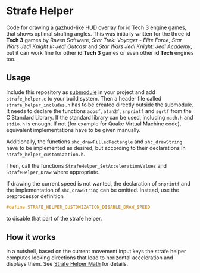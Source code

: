 # Strafe Helper

Code for drawing a [gazhud](https://www.q3df.org/wiki?p=133)-like HUD overlay
for id Tech 3 engine games, that shows optimal strafing angles. This was
initially written for the three **id Tech 3** games by Raven Software,
*Star Trek: Voyager - Elite Force*, *Star Wars Jedi Knight II: Jedi Outcast* and
*Star Wars Jedi Knight: Jedi Academy*, but it can work fine for other
**id Tech 3** games or even other **id Tech** engines too.

## Usage

Include this repository as
[submodule](https://git-scm.com/book/en/v2/Git-Tools-Submodules) in your project
and add `strafe_helper.c` to your build system. Then a header file called
`strafe_helper_includes.h` has to be created directly outside the submodule.
It needs to declare the functions `acosf`, `atan2f`, `snprintf` and `sqrtf` from the C Standard Library.
If the standard library can be used,
including `math.h` and `stdio.h` is enough. If not (for example for Quake
Virtual Machine code), equivalent implementations have to be given manually.

Additionally, the functions `shc_drawFilledRectangle` and `shc_drawString` have
to be implemented as desired, but according to their declarations in
`strafe_helper_customization.h`.

Then, call the functions `StrafeHelper_SetAccelerationValues` and
`StrafeHelper_Draw` where appropriate.

If drawing the current speed is not wanted, the declaration of `snprintf` and
the implementation of `shc_drawString` can be omitted. Instead, use the
preprocessor definition

```c
#define STRAFE_HELPER_CUSTOMIZATION_DISABLE_DRAW_SPEED
```

to disable that part of the strafe helper.

## How it works

In a nutshell, based on the current movement input keys the strafe helper computes looking directions that lead to horizontal acceleration and displays them.
See [Strafe Helper Math](math.md) for details.
